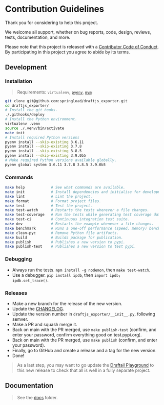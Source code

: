 # Contribution Guidelines

Thank you for considering to help this project.

We welcome all support, whether on bug reports, code, design, reviews, tests, documentation, and more.

Please note that this project is released with a [Contributor Code of Conduct](docs/CODE_OF_CONDUCT.md). By participating in this project you agree to abide by its terms.

## Development

### Installation

> Requirements: `virtualenv`, [`pyenv`](https://github.com/pyenv/pyenv), [`nvm`](https://github.com/nvm-sh/nvm)

```sh
git clone git@github.com:springload/draftjs_exporter.git
cd draftjs_exporter/
# Install the git hooks.
./.githooks/deploy
# Install the Python environment.
virtualenv .venv
source ./.venv/bin/activate
make init
# Install required Python versions
pyenv install --skip-existing 3.6.11
pyenv install --skip-existing 3.7.8
pyenv install --skip-existing 3.8.5
pyenv install --skip-existing 3.9.0b5
# Make required Python versions available globally.
pyenv global system 3.6.11 3.7.8 3.8.5 3.9.0b5
```

### Commands

```sh
make help            # See what commands are available.
make init            # Install dependencies and initialise for development.
make lint            # Lint the project.
make format          # Format project files.
make test            # Test the project.
make test-watch      # Restarts the tests whenever a file changes.
make test-coverage   # Run the tests while generating test coverage data.
make test-ci         # Continuous integration test suite.
make dev             # Restarts the example whenever a file changes.
make benchmark       # Runs a one-off performance (speed, memory) benchmark.
make clean-pyc       # Remove Python file artifacts.
make build           # Builds package for publication.
make publish         # Publishes a new version to pypi.
make publish-test    # Publishes a new version to test pypi.
```

### Debugging

- Always run the tests. `npm install -g nodemon`, then `make test-watch`.
- Use a debugger. `pip install ipdb`, then `import ipdb; ipdb.set_trace()`.

### Releases

- Make a new branch for the release of the new version.
- Update the [CHANGELOG](https://github.com/springload/draftjs_exporter/CHANGELOG.md).
- Update the version number in `draftjs_exporter/__init__.py`, following semver.
- Make a PR and squash merge it.
- Back on main with the PR merged, use `make publish-test` (confirm, and enter your password, confirm everything good on test.pypi.org).
- Back on main with the PR merged, use `make publish` (confirm, and enter your password).
- Finally, go to GitHub and create a release and a tag for the new version.
- Done!

> As a last step, you may want to go update the [Draftail Playground](http://playground.draftail.org/) to this new release to check that all is well in a fully separate project.

## Documentation

> See the [docs](https://github.com/springload/draftjs_exporter/tree/main/docs) folder.

